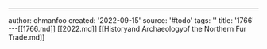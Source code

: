 ---
author: ohmanfoo
created: '2022-09-15'
source: '#todo'
tags: ''
title: '1766'
---[[1766.md]]
[[2022.md]]
[[Historyand Archaeologyof the Northern Fur Trade.md]]
